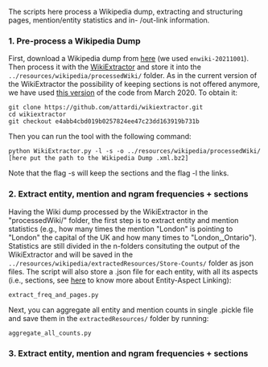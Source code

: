 The scripts here process a Wikipedia dump, extracting and structuring pages, mention/entity statistics and in- /out-link information.


### 1. Pre-process a Wikipedia Dump

First, download a Wikipedia dump from [here](https://dumps.wikimedia.org/enwiki/) (we used `enwiki-20211001`). Then process it with the [WikiExtractor](http://medialab.di.unipi.it/wiki/Wikipedia_Extractor) and store it into the `../resources/wikipedia/processedWiki/` folder. As in the current version of the WikiExtractor the possibility of keeping sections is not offered anymore, we have used [this version](https://github.com/attardi/wikiextractor/tree/e4abb4cbd019b0257824ee47c23dd163919b731b) of the code from March 2020. To obtain it:

```
git clone https://github.com/attardi/wikiextractor.git
cd wikiextractor
git checkout e4abb4cbd019b0257824ee47c23dd163919b731b 
```

Then you can run the tool with the following command:

```
python WikiExtractor.py -l -s -o ../resources/wikipedia/processedWiki/ [here put the path to the Wikipedia Dump .xml.bz2]
```

Note that the flag -s will keep the sections and the flag -l the links.

### 2. Extract entity, mention and ngram frequencies + sections

Having the Wiki dump processed by the WikiExtractor in the "processedWiki/" folder, the first step is to extract entity and mention statistics (e.g., how many times the mention "London" is pointing to "London" the capital of the UK and how many times to "London,_Ontario"). Statistics are still divided in the n-folders consituting the output of the WikiExtractor and will be saved in the `../resources/wikipedia/extractedResources/Store-Counts/` folder as json files. The script will also store a .json file for each entity, with all its aspects (i.e., sections, see [here](https://madoc.bib.uni-mannheim.de/49596/1/EAL.pdf) to know more about Entity-Aspect Linking):

```
extract_freq_and_pages.py
```

Next, you can aggregate all entity and mention counts in single .pickle file and save them in the `extractedResources/` folder by running:
```
aggregate_all_counts.py
```
### 3. Extract entity, mention and ngram frequencies + sections

